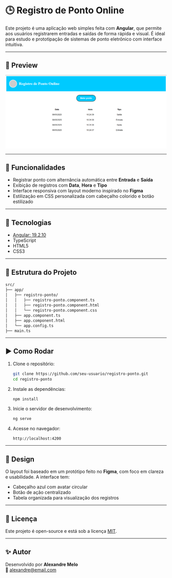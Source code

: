 # 🕒 Registro de Ponto Online

Este projeto é uma aplicação web simples feita com **Angular**, que permite aos usuários registrarem entradas e saídas de forma rápida e visual. É ideal para estudo e prototipação de sistemas de ponto eletrônico com interface intuitiva.

---

## 📸 Preview

![Preview](./screenshot.png)

---

## 🔧 Funcionalidades

- Registrar ponto com alternância automática entre **Entrada** e **Saída**
- Exibição de registros com **Data**, **Hora** e **Tipo**
- Interface responsiva com layout moderno inspirado no **Figma**
- Estilização em CSS personalizada com cabeçalho colorido e botão estilizado

---

## 🚀 Tecnologias

- [Angular: 19.2.10](https://angular.io/)
- TypeScript
- HTML5
- CSS3

---

## 📁 Estrutura do Projeto

```
src/
├── app/
│   ├── registro-ponto/
│   │   ├── registro-ponto.component.ts
│   │   ├── registro-ponto.component.html
│   │   └── registro-ponto.component.css
│   ├── app.component.ts
│   ├── app.component.html
│   └── app.config.ts
├── main.ts
```

---

## ▶️ Como Rodar

1. Clone o repositório:
   ```bash
   git clone https://github.com/seu-usuario/registro-ponto.git
   cd registro-ponto
   ```

2. Instale as dependências:
   ```bash
   npm install
   ```

3. Inicie o servidor de desenvolvimento:
   ```bash
   ng serve
   ```

4. Acesse no navegador:
   ```
   http://localhost:4200
   ```

---

## 🎨 Design

O layout foi baseado em um protótipo feito no **Figma**, com foco em clareza e usabilidade. A interface tem:

- Cabeçalho azul com avatar circular
- Botão de ação centralizado
- Tabela organizada para visualização dos registros

---

## 📄 Licença

Este projeto é open-source e está sob a licença [MIT](LICENSE).

---

## ✨ Autor

Desenvolvido por **Alexandre Melo**  
📧 alexandre@email.com